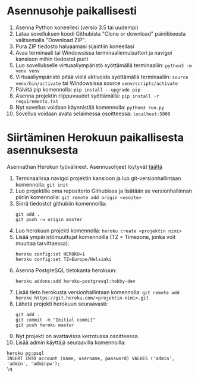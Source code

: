 # Asennusohje paikallisesti

1. Asenna Python koneellesi (versio 3.5 tai uudempi)
2. Lataa sovelluksen koodi Githubista "Clone or download" painikkeesta valitsemalla "Download ZIP".
3. Pura ZIP tiedosto haluaamasi sijaintiin koneellasi
4. Avaa terminaali tai Windowsissa terminaaliemulaattori ja navigoi kansioon mihin tiedostot purit
5. Luo sovellukselle virtuaaliympäristö syöttämällä terminaaliin: `python3 -m venv venv`
6. Virtuaaliympäristö pitää vielä aktivoida syöttämällä terminaaliin: `source venv/bin/activate` tai Windowsissa source `venv/scripts/activate`
7. Päivitä pip komennolla: `pip install --upgrade pip`
8. Asenna projektin riippuvuudet syöttämällä: `pip install -r requirements.txt`
9. Nyt sovellus voidaan käynnistää komennolla: `python3 run.py`
10. Sovellus voidaan avata selaimessa osoitteessa: `localhost:5000`

# Siirtäminen Herokuun paikallisesta asennuksesta

Asennathan Herokun työvälineet. Asennusohjeet löytyvät [täältä](https://devcenter.heroku.com/articles/heroku-cli)

1. Terminaalissa navigoi projektin kansioon ja luo git-versionhallintaan komennolla: `git init`
2. Luo projektille oma repositorio Githubissa ja lisätään se versionhallinnan piiriin komennolla: `git remote add origin <osoite>`
3. Siirrä tiedostot githubiin komennoilla:
   ```
   git add .
   git push -u origin master
   ```
4. Luo herokuun projekti komennolla: `heroku create <projektin nimi>`
5. Lisää ympäristömuuttujat komennoilla (TZ = Timezone, jonka voit muuttaa tarvittaessa):
   ```
   heroku config:set HEROKU=1
   heroku config:set TZ=Europe/Helsinki
   ```
6. Asenna PostgreSQL tietokanta herokuun:
   ```
   heroku addons:add heroku-postgresql:hobby-dev
   ```
7. Lisää tieto herokusta versionhallintaan komennolla: `git remote add heroku https://git.heroku.com/<projektin-nimi>.git`
8. Lähetä projekti herokuun seuraavasti: 
   ```
   git add . 
   git commit -m "Initial commit" 
   git push heroku master
   ```
9. Nyt projekti on avattavissa kerrotussa osoitteessa.
10. Lisää admin käyttäjä seuraavilla komennoilla:
   ```
   heroku pg:psql
   INSERT INTO account (name, username, password) VALUES ('admin', 'admin', 'adminpw');
   \q
   ```

